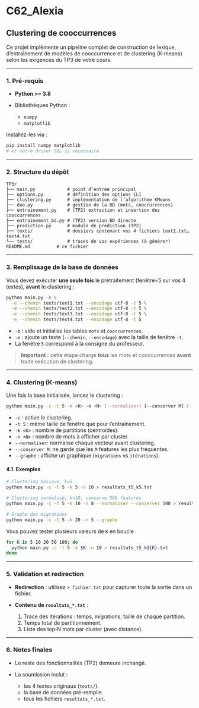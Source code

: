 # C62_Alexia

## Clustering de cooccurrences

Ce projet implémente un pipeline complet de construction de lexique, d’entraînement de modèles de cooccurrence et de clustering (K‑means) selon les exigences du TP3 de votre cours.

---

### 1. Pré-requis

* **Python >= 3.8**
* Bibliothèques Python :

  * `numpy`
  * `matplotlib`

Installez-les via :

```bash
pip install numpy matplotlib
# et votre driver SQL si nécessaire
```

---

### 2. Structure du dépôt

```
TP3/
├── main.py            # point d’entrée principal
├── options.py         # définition des options CLI
├── clustering.py      # implémentation de l’algorithme KMeans
├── dao.py             # gestion de la BD (mots, cooccurrences)
├── entrainement.py    # (TP2) extraction et insertion des cooccurrences
├── entrainement_bd.py # (TP2) version BD directe
├── prediction.py      # module de prédiction (TP2)
├── texts/             # dossiers contenant vos 4 fichiers text1.txt…text4.txt
└── tests/             # traces de vos expériences (à générer)
README.md          # ce fichier
```

---

### 3. Remplissage de la base de données

Vous devez exécuter **une seule fois** le prétraitement (fenêtre=5 sur vos 4 textes), **avant** le clustering :

```bash
python main.py -b \
  -e --chemin texts/text1.txt --encodage utf-8 -t 5 \
  -e --chemin texts/text2.txt --encodage utf-8 -t 5 \
  -e --chemin texts/text3.txt --encodage utf-8 -t 5 \
  -e --chemin texts/text4.txt --encodage utf-8 -t 5
```

* `-b` : vide et initialise les tables `mots` et `cooccurrences`.
* `-e` : ajoute un texte (`--chemin`, `--encodage`) avec la taille de fenêtre `-t`.
* La fenêtre `5` correspond à la consigne du professeur.

> **Important :** cette étape charge **tous** les mots et cooccurrences **avant** toute exécution de clustering.

---

### 4. Clustering (K‑means)

Une fois la base initialisée, lancez le clustering :

```bash
python main.py -c -t 5 -k <K> -n <N> [--normaliser] [--conserver M] [--graphe]
```

* `-c`          : active le clustering.
* `-t 5`        : même taille de fenêtre que pour l’entraînement.
* `-k <K>`      : nombre de partitions (centroïdes).
* `-n <N>`      : nombre de mots à afficher par cluster.
* `--normaliser`: normalise chaque vecteur avant clustering.
* `--conserver M`: ne garde que les `M` features les plus fréquentes.
* `--graphe`    : affiche un graphique (`migrations` vs `itérations`).

#### 4.1. Exemples

```bash
# Clustering basique, k=5
python main.py -c -t 5 -k 5 -n 10 > resultats_t5_k5.txt

# Clustering normalisé, k=10, conserve 500 features
python main.py -c -t 5 -k 10 -n 8 --normaliser --conserver 500 > resultats_t5_k10.txt

# Graphe des migrations
python main.py -c -t 5 -k 20 -n 5 --graphe
```

Vous pouvez tester plusieurs valeurs de `K` en boucle :

```bash
for K in 5 10 20 50 100; do
  python main.py -c -t 5 -k $K -n 10 > resultats_t5_k${K}.txt
done
```

---

### 5. Validation et redirection

* **Redirection** : utilisez `> fichier.txt` pour capturer toute la sortie dans un fichier.
* **Contenu de `resultats_*.txt`** :

  1. Trace des itérations : temps, migrations, taille de chaque partition.
  2. Temps total de partitionnement.
  3. Liste des top‑N mots par cluster (avec distance).

---

### 6. Notes finales

* Le reste des fonctionnalités (TP2) demeure inchangé.
* La soumission inclut :

  * les 4 textes originaux (`texts/`).
  * la base de données pré-remplie.
  * tous les fichiers `resultats_*.txt`.
